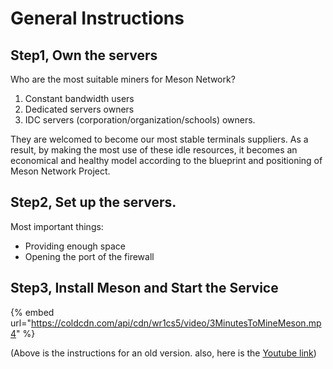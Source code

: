 # General Instructions

## Step1, Own the servers

Who are the most suitable miners for Meson Network?

1. Constant bandwidth users 
2. Dedicated servers owners 
3. IDC servers \(corporation/organization/schools\) owners. 

They are welcomed to become our most stable terminals suppliers. As a result, by making the most use of these idle resources, it becomes an economical and healthy model according to the blueprint and positioning of Meson Network Project.

## Step2, Set up the servers.

Most important things: 

* Providing enough space
* Opening the port of the firewall

## Step3, Install Meson and Start the Service

{% embed url="https://coldcdn.com/api/cdn/wr1cs5/video/3MinutesToMineMeson.mp4" %}

\(Above is the instructions for an old version. also, here is the [Youtube link](https://www.youtube.com/watch?v=jHrVCpuREqk)\)

